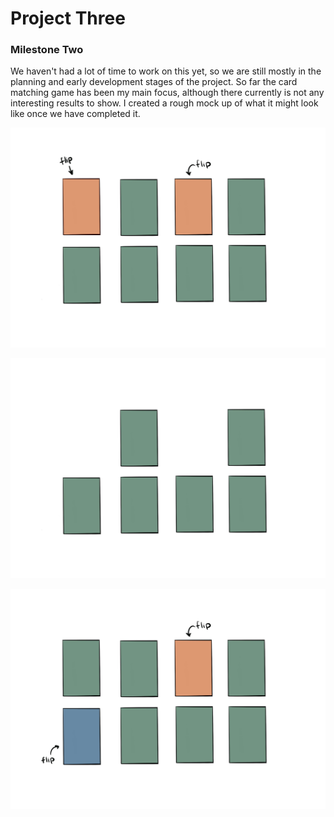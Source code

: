 # Project Three

### Milestone Two

We haven't had a lot of time to work on this yet, so we are still mostly in the planning and early development stages of the project. So far the card matching game has been my main focus, although there currently is not any interesting results to show. I created a rough mock up of what it might look like once we have completed it. 

![My Image](images/image1.jpg)

![My Image](images/image2.jpg)

![My Image](images/image3.jpg)

